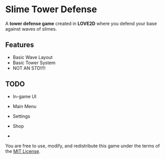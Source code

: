 # Slime Tower Defense
A **tower defense game** created in **LOVE2D** where you defend your base against waves of slimes.

## Features
- Basic Wave Layout
- Basic Tower System
- NOT AN STD!!!!

## TODO
- In-game UI
- Main Menu
- Settings
- Shop

-

You are free to use, modify, and redistribute this game under the terms of the [MIT License](https://opensource.org/licenses/MIT).
